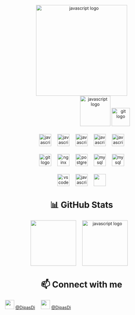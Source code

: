 <div align="center">
  <img src="https://capsule-render.vercel.app/api?type=waving&height=300&color=9800C2&text=Hey!%20I'm%20Dipas&fontAlign=50&fontAlignY=50&fontColor=ffff&animation=twinkling&section=header&reversal=false&desc=GoLang%20•%20Alchemist%20•%20Poet&descAlignY=67" height="300" alt="javascript logo"  />
</div>

<div align="center">
  <img width="150" />
  <img src="https://i.imgur.com/YNcmMmB.gif" height="100" alt="javascript logo"  />  <img src="https://readme-typing-svg.demolab.com?font=Press+Start+2P&pause=1000&color=9800C2&width=435&lines=I'm+a+web+developer;And+I+love+Go" height="60" alt="git logo"  />
</div>

###

<div align="center">
  <img src="https://skillicons.dev/icons?i=go" height="40" alt="javascript logo"  />
  <img width="12" />
  <img src="https://skillicons.dev/icons?i=php" height="40" alt="javascript logo"  />
  <img width="12" />
  <img src="https://skillicons.dev/icons?i=html" height="40" alt="javascript logo"  />
  <img width="12" />
  <img src="https://skillicons.dev/icons?i=css" height="40" alt="javascript logo"  />
  <img width="12" />
  <img src="https://skillicons.dev/icons?i=js" height="40" alt="javascript logo"  />
</div>

###

<div align="center">
  <img src="https://skillicons.dev/icons?i=git" height="40" alt="git logo"  />
  <img width="12" />
  <img src="https://skillicons.dev/icons?i=nginx" height="40" alt="nginx logo"  />
  <img width="12" />
  <img src="https://skillicons.dev/icons?i=postgres" height="40" alt="postgresql logo"  />
  <img width="12" />
  <img src="https://skillicons.dev/icons?i=mysql" height="40" alt="mysql logo"  />
  <img width="12" />
  <img src="https://skillicons.dev/icons?i=git" height="40" alt="mysql logo"  />
</div>


###

<div align="center">
  <img src="https://skillicons.dev/icons?i=vscode" height="40" alt="vscode logo"  />
  <img width="12" />
  <img src="https://skillicons.dev/icons?i=figma" height="40" alt="javascript logo"  />
  <img width="12" />
  <img src="https://skillicons.dev/icons?i=linux" height="40" alt=""  />
</div>


<h1 align="center">📊 GitHub Stats </h1>

###
<div align="center">
  <img src="https://github-readme-stats.vercel.app/api?username=DipasDi&show_icons=true&theme=radical" height="150" alt=""  />
  <img width="12" />
  <img src="https://streak-stats.demolab.com?user=DipasDi&theme=dark&hide_border=true" height="150" alt="javascript logo"  />
  <img width="12" />
</div>

<h1 align="center">📫 Connect with me</h1>

###
<div align="left">
  <img src="https://freelogopng.com/images/all_img/1683044996telegram-logo-png.png" height="30" alt=""  />
  <a href="https://freelogopng.com/images/all_img/1683044996telegram-logo-png.png">@DipasDi</a>
  <img width="12" />
  <img src="https://freelogopng.com/images/all_img/1691730813discord-icon-png.png" height="30" alt=""  />
  <a href="https://discord.com/users/1075427758898950174">@DipasDi</a>
  <img width="12" />
</div>



